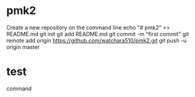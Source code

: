 # pmk2

Create a new repository on the command line
echo "# pmk2" >> README.md
git init
git add README.md
git commit -m "first commit"
git remote add origin https://github.com/watchara510/pmk2.git
git push -u origin master

# test
command
